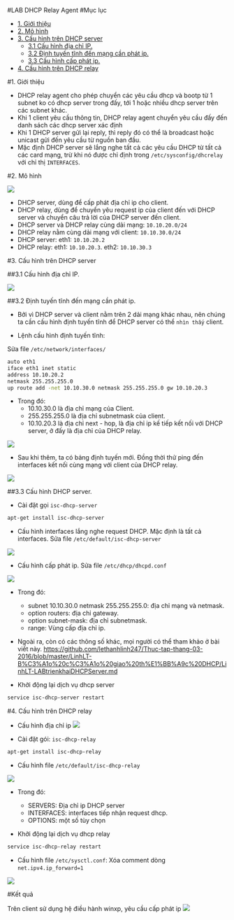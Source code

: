 #LAB DHCP Relay Agent
#Mục lục
* [1. Giới thiệu](#gioi_thieu)
* [2. Mô hình](#mo_hinh)
* [3. Cấu hình trên DHCP server](#dhcp_server)
	* [3.1 Cấu hình địa chỉ IP.](#ip)
	* [3.2 Định tuyến tĩnh đến mạng cần phát ip.](#dinh_tuyen)
	* [3.3 Cấu hình cấp phát ip.](#phat_ip)
* [4. Cấu hình trên DHCP relay](#dhcp_relay)



<a name="gioi_thieu"></a>
#1. Giới thiệu
* DHCP relay agent cho phép chuyển các yêu cầu dhcp và bootp từ 1 subnet ko có dhcp server trong đấy, tới 1 hoặc nhiều dhcp server trên các subnet khác.
* Khi 1 client yêu cầu thông tin, DHCP relay agent chuyển yêu cầu đấy đến danh sách các dhcp server xác định
* Khi 1 DHCP server gửi lại reply, thì reply đó có thể là broadcast hoặc unicast gửi đến yêu cầu từ nguồn ban đầu.
* Mặc định DHCP server sẽ lắng nghe tất cả các yêu cầu DHCP từ tất cả các card mạng, trừ khi nó được chỉ định trong `/etc/sysconfig/dhcrelay` với chỉ thị `INTERFACES`.


<a name="mo_hinh"></a>
#2. Mô hình

![](http://i.imgur.com/j0HzusM.jpg)

* DHCP server, dùng để cấp phát địa chỉ ip cho client.
* DHCP relay, dùng để chuyển yêu request ip của client đến với DHCP server và chuyển câu trả lời của DHCP server đến client.
* DHCP server và DHCP relay cùng dải mạng: `10.10.20.0/24`
* DHCP relay nằm cùng dải mạng với client: `10.10.30.0/24`
* DHCP server: eth1: `10.10.20.2`
* DHCP relay: eth1: `10.10.20.3`. eth2: `10.10.30.3`


<a name="dhcp_server"></a>
#3. Cấu hình trên DHCP server

<a name="ip"></a>
##3.1 Cấu hình địa chỉ IP.

![](http://i.imgur.com/YNGJWp7.png)

<a name="dinh_tuyen"></a>
##3.2 Định tuyến tĩnh đến mạng cần phát ip.
* Bởi vì DHCP server và client nằm trên 2 dải mạng khác nhau, nên chúng ta cần cấu hình định tuyến tĩnh để DHCP server có thể `nhìn thấy` client.

* Lệnh cấu hình định tuyến tĩnh: 

Sửa file `/etc/network/interfaces/`

```sh
auto eth1
iface eth1 inet static
address 10.10.20.2
netmask 255.255.255.0
up route add -net 10.10.30.0 netmask 255.255.255.0 gw 10.10.20.3
```
* Trong đó: 
	* 10.10.30.0 là địa chỉ mạng của Client.
	* 255.255.255.0 là địa chỉ subnetmask của client.
	* 10.10.20.3 là địa chỉ next - hop, là địa chỉ ip kế tiếp kết nối với DHCP server, ở đấy là địa chỉ của DHCP relay.

![](http://i.imgur.com/XtWGrRy.png)

* Sau khi thêm, ta có bảng định tuyến mới. Đồng thời thử ping đến interfaces kết nối cùng mạng với client của DHCP relay.

![](http://i.imgur.com/1H877AN.png)

<a href="phat_ip"></a>
##3.3 Cấu hình DHCP server.

* Cài đặt gọi `isc-dhcp-server`
```sh
apt-get install isc-dhcp-server
```

* Cấu hình interfaces lắng nghe request DHCP. Mặc định là tất cả interfaces. Sửa file `/etc/default/isc-dhcp-server` 

![](http://i.imgur.com/76BaRfB.png)

* Cấu hình cấp phát ip. Sửa file `/etc/dhcp/dhcpd.conf`

![](http://i.imgur.com/gyTN4wW.png)

* Trong đó: 
	* subnet 10.10.30.0 netmask 255.255.255.0: địa chỉ mạng và netmask.
	* option routers: địa chỉ gateway.
	* option subnet-mask: địa chỉ subnetmask.
	* range: Vùng cấp địa chỉ ip.

* Ngoài ra, còn có các thông số khác, mọi người có thể tham khảo ở bài viết này. https://github.com/lethanhlinh247/Thuc-tap-thang-03-2016/blob/master/LinhLT-B%C3%A1o%20c%C3%A1o%20giao%20th%E1%BB%A9c%20DHCP/LinhLT-LABtrienkhaiDHCPServer.md

* Khởi động lại dịch vụ dhcp server
```sh
service isc-dhcp-server restart
```

<a name="dhcp_relay"></a>
#4. Cấu hình trên DHCP relay
* Cấu hình địa chỉ ip
![](http://i.imgur.com/EOSQZnU.png)

* Cài đặt gói: `isc-dhcp-relay`
```sh
apt-get install isc-dhcp-relay
```
* Cấu hình file `/etc/default/isc-dhcp-relay`

![](http://i.imgur.com/Mpa76kq.png)

* Trong đó: 
	* SERVERS: Địa chỉ ip DHCP server
	* INTERFACES: interfaces tiếp nhận request dhcp.
	* OPTIONS: một số tùy chọn

* Khởi động lại dịch vụ dhcp relay
```sh
service isc-dhcp-relay restart
```

* Cấu hình file `/etc/sysctl.conf`: Xóa comment dòng `net.ipv4.ip_forward=1`

![](http://i.imgur.com/sBDEGt1.png)

<a name="ket_qua"></a>
#Kết quả

Trên client sử dụng hệ điều hành winxp, yêu cầu cấp phát ip
![](http://i.imgur.com/M9kPH8S.png)
